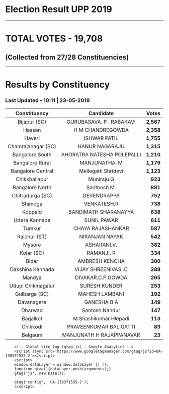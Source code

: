 # Election Result UPP 2019

---
# TOTAL VOTES - 19,708 
## (Collected from 27/28 Constituencies) 


---
# Results by Constituency 

### Last Updated - 10:11 | 23-05-2019 


|   Constituency   |        Candidate         |  Votes  |
|:----------------:|:------------------------:|--------:|
|   Bijapur (SC)   | GURUBASAVA. P . RABAKAVI |**2,567**|
|      Hassan      |     H M CHANDREGOWDA     |**2,358**|
|      Haveri      |       ISHWAR PATIL       |**1,755**|
|Chamrajanagar (SC)|      HANUR NAGARAJU      |**1,315**|
| Bangalore South  |AHORATRA NATESHA POLEPALLI|**1,210**|
| Bangalore Rural  |      MANJUNATHA. M       |**1,179**|
|Bangalore Central |   Mellegatti Shridevi    |**1,123**|
|  Chikkballapur   |        Muniraju.G        |  **923**|
| Bangalore North  |       Santhosh M.        |  **881**|
| Chitradurga (SC) |       DEVENDRAPPA        |  **752**|
|     Shimoga      |       VENKATESH.R        |  **738**|
|     Koppald      |   BANDIMATH SHARANAYYA   |  **638**|
|  Uttara Kannada  |       SUNIL PAWAR        |  **611**|
|      Tumkur      |    CHAYA RAJASHANKAR     |  **587**|
|   Raichur (ST)   |      NIRANJAN NAYAK      |  **542**|
|      Mysore      |       ASHARANI.V.        |  **382**|
|    Kolar (SC)    |        RAMANJI. R        |  **334**|
|      Bidar       |      AMBRESH KENCHA      |  **300**|
| Dakshina Kannada |   VIJAY SHREENIVAS .C    |  **288**|
|      Mandya      |    DIVAKAR.C.P.GOWDA     |  **265**|
|Udupi Chikmagalur |      SURESH KUNDER       |  **253**|
|  Gulbarga (SC)   |      MAHESH LAMBANI      |  **192**|
|    Davanagere    |       GANESHA B A        |  **149**|
|     Dharwad      |      Santosh Nandur      |  **147**|
|     Bagalkot     |  M Shashikumar Hlepadi   |  **113**|
|     Chikkodi     |  PRAVEENKUMAR BALIGATTI  |   **83**|
|     Belgaum      | MANJUNATH H RAJAPPANAVAR |   **23**|



        <!-- Global site tag (gtag.js) - Google Analytics -->
        <script async src='https://www.googletagmanager.com/gtag/js?id=UA-138371535-2'></script>
        <script>
        window.dataLayer = window.dataLayer || [];
        function gtag(){dataLayer.push(arguments);}
        gtag('js', new Date());

        gtag('config', 'UA-138371535-2');
        </script>
        